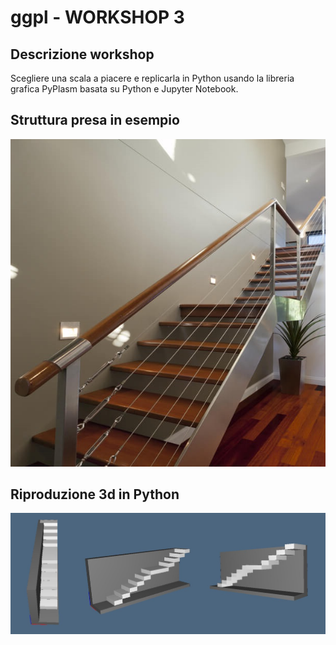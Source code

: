 # ggpl - WORKSHOP 3

## Descrizione workshop
Scegliere una scala a piacere e replicarla in Python usando la libreria grafica PyPlasm basata su Python e Jupyter Notebook.

## Struttura presa in esempio
![alt text](https://github.com/AdR21/ggpl/blob/master/2016-10-28/img/stair_with_landing.jpg "Esempio")

## Riproduzione 3d in Python
![alt text](https://github.com/AdR21/ggpl/blob/master/2016-10-28/img/stair1.JPG "Struttura 3D")
